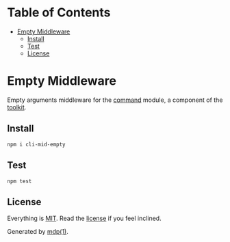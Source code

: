 Table of Contents
=================

* [Empty Middleware](#empty-middleware)
  * [Install](#install)
  * [Test](#test)
  * [License](#license)

Empty Middleware
================

Empty arguments middleware for the [command](https://github.com/freeformsystems/cli-command) module, a component of the [toolkit](https://github.com/freeformsystems/cli-toolkit).

## Install

```
npm i cli-mid-empty
```

## Test

```
npm test
```

## License

Everything is [MIT](http://en.wikipedia.org/wiki/MIT_License). Read the [license](https://github.com/freeformsystems/cli-mid-empty/blob/master/LICENSE) if you feel inclined.

Generated by [mdp(1)](https://github.com/freeformsystems/mdp).

[toolkit]: https://github.com/freeformsystems/cli-toolkit
[command]: https://github.com/freeformsystems/cli-command
